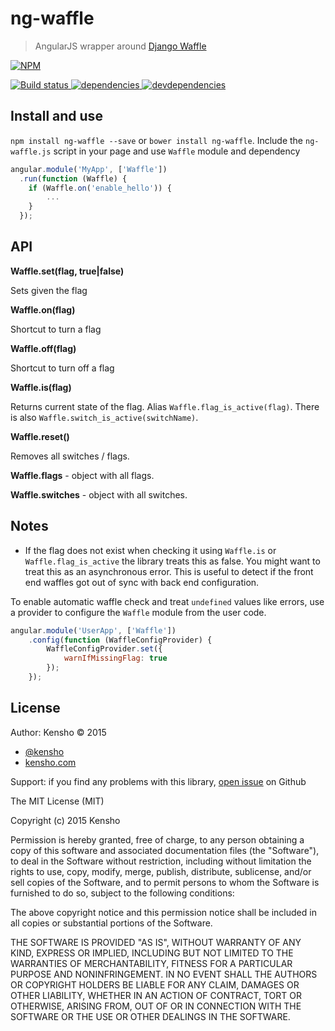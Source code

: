 # ng-waffle

> AngularJS wrapper around [Django Waffle](https://github.com/jsocol/django-waffle)

[![NPM][ng-waffle-icon] ][ng-waffle-url]

[![Build status][ng-waffle-ci-image] ][ng-waffle-ci-url]
[![dependencies][ng-waffle-dependencies-image] ][ng-waffle-dependencies-url]
[![devdependencies][ng-waffle-devdependencies-image] ][ng-waffle-devdependencies-url]

[ng-waffle-icon]: https://nodei.co/npm/ng-waffle.png?downloads=true
[ng-waffle-url]: https://npmjs.org/package/ng-waffle
[ng-waffle-ci-image]: https://travis-ci.org/kensho/ng-waffle.png?branch=master
[ng-waffle-ci-url]: https://travis-ci.org/kensho/ng-waffle
[ng-waffle-dependencies-image]: https://david-dm.org/kensho/ng-waffle.png
[ng-waffle-dependencies-url]: https://david-dm.org/kensho/ng-waffle
[ng-waffle-devdependencies-image]: https://david-dm.org/kensho/ng-waffle/dev-status.png
[ng-waffle-devdependencies-url]: https://david-dm.org/kensho/ng-waffle#info=devDependencies

## Install and use

`npm install ng-waffle --save` or `bower install ng-waffle`.
Include the `ng-waffle.js` script in your page and use `Waffle` module and dependency

```js
angular.module('MyApp', ['Waffle'])
  .run(function (Waffle) {
    if (Waffle.on('enable_hello')) {
        ...        
    }
  });
```

## API

**Waffle.set(flag, true|false)**

Sets given the flag

**Waffle.on(flag)**

Shortcut to turn a flag

**Waffle.off(flag)**

Shortcut to turn off a flag

**Waffle.is(flag)**

Returns current state of the flag. Alias `Waffle.flag_is_active(flag)`. There is also
`Waffle.switch_is_active(switchName)`.

**Waffle.reset()**

Removes all switches / flags.

**Waffle.flags** - object with all flags.

**Waffle.switches** - object with all switches.

## Notes

* If the flag does not exist when checking it using `Waffle.is` or `Waffle.flag_is_active` the library
treats this as false. You might want to treat this as an asynchronous error. 
This is useful to detect if the front end waffles got out of sync with back end configuration.

To enable automatic waffle check and treat `undefined` values like errors, use a provider to configure
the `Waffle` module from the user code.

```js
angular.module('UserApp', ['Waffle'])
    .config(function (WaffleConfigProvider) {
        WaffleConfigProvider.set({
            warnIfMissingFlag: true
        });
    });
```

## License

Author: Kensho &copy; 2015

* [@kensho](https://twitter.com/kensho)
* [kensho.com](http://kensho.com)

Support: if you find any problems with this library,
[open issue](https://github.com/kensho/ng-waffle/issues) on Github


The MIT License (MIT)

Copyright (c) 2015 Kensho

Permission is hereby granted, free of charge, to any person obtaining a copy of
this software and associated documentation files (the "Software"), to deal in
the Software without restriction, including without limitation the rights to
use, copy, modify, merge, publish, distribute, sublicense, and/or sell copies of
the Software, and to permit persons to whom the Software is furnished to do so,
subject to the following conditions:

The above copyright notice and this permission notice shall be included in all
copies or substantial portions of the Software.

THE SOFTWARE IS PROVIDED "AS IS", WITHOUT WARRANTY OF ANY KIND, EXPRESS OR
IMPLIED, INCLUDING BUT NOT LIMITED TO THE WARRANTIES OF MERCHANTABILITY, FITNESS
FOR A PARTICULAR PURPOSE AND NONINFRINGEMENT. IN NO EVENT SHALL THE AUTHORS OR
COPYRIGHT HOLDERS BE LIABLE FOR ANY CLAIM, DAMAGES OR OTHER LIABILITY, WHETHER
IN AN ACTION OF CONTRACT, TORT OR OTHERWISE, ARISING FROM, OUT OF OR IN
CONNECTION WITH THE SOFTWARE OR THE USE OR OTHER DEALINGS IN THE SOFTWARE.



